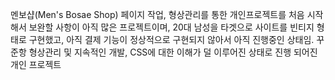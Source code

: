 멘보샵(Men's Bosae Shop) 페이지 작업, 형상관리를 통한 개인프로젝트를 처음 시작해서 보완할 사항이 아직 많은 프로젝트이며, 20대 남성을 타겟으로 사이트를 빈티지 형태로 구현했고, 아직 결제 기능이 정상적으로 구현되지 않아서 아직 진행중인 상태임. 꾸준항 형상관리 및 지속적인 개발, CSS에 대한 이해가 덜 이루어진 상태로 진행 되어진 개인 프로젝트
